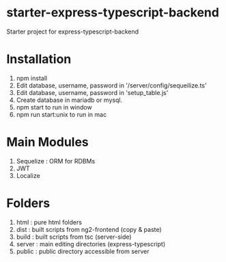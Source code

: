 # starter-express-typescript-backend
Starter project for express-typescript-backend

# Installation
1. npm install
2. Edit database, username, password in '/server/config/sequeilize.ts'
3. Edit database, username, password in 'setup_table.js'
4. Create database in mariadb or mysql.
5. npm start to run in window
6. npm run start:unix to run in mac

# Main Modules
1. Sequelize : ORM for RDBMs
2. JWT
3. Localize

# Folders
1. html : pure html folders
2. dist : built scripts from ng2-frontend (copy & paste)
3. build : built scripts from tsc (server-side)
4. server : main editing directories (express-typescript)
5. public : public directory accessible from server
